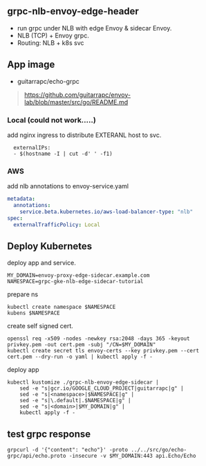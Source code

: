 ## grpc-nlb-envoy-edge-header

* run grpc under NLB with edge Envoy & sidecar Envoy.
* NLB (TCP) + Envoy grpc.
* Routing: NLB + k8s svc

## App image

* guitarrapc/echo-grpc

> https://github.com/guitarrapc/envoy-lab/blob/master/src/go/README.md


### Local (could not work.....)

add nginx ingress to distribute EXTERANL host to svc.

```shell
  externalIPs:
  - $(hostname -I | cut -d' ' -f1)
```

### AWS

add nlb annotations to envoy-service.yaml

```yaml
metadata:
  annotations:
    service.beta.kubernetes.io/aws-load-balancer-type: "nlb"
spec:
  externalTrafficPolicy: Local
```

## Deploy Kubernetes

deploy app and service.

```shell
MY_DOMAIN=envoy-proxy-edge-sidecar.example.com
NAMESPACE=grpc-gke-nlb-edge-sidecar-tutorial
```

prepare ns

```shell
kubectl create namespace $NAMESPACE
kubens $NAMESPACE
```

create self signed cert.

```shell
openssl req -x509 -nodes -newkey rsa:2048 -days 365 -keyout privkey.pem -out cert.pem -subj "/CN=$MY_DOMAIN"
kubectl create secret tls envoy-certs --key privkey.pem --cert cert.pem --dry-run -o yaml | kubectl apply -f -
```

deploy app
```shell
kubectl kustomize ./grpc-nlb-envoy-edge-sidecar |
    sed -e "s|gcr.io/GOOGLE_CLOUD_PROJECT|guitarrapc|g" |
    sed -e "s|<namespace>|$NAMESPACE|g" |
    sed -e "s|\.default|.$NAMESPACE|g" |
    sed -e "s|<domain>|$MY_DOMAIN|g" |
    kubectl apply -f -
```

## test grpc response

```shell
grpcurl -d '{"content": "echo"}' -proto ../../src/go/echo-grpc/api/echo.proto -insecure -v $MY_DOMAIN:443 api.Echo/Echo
```
